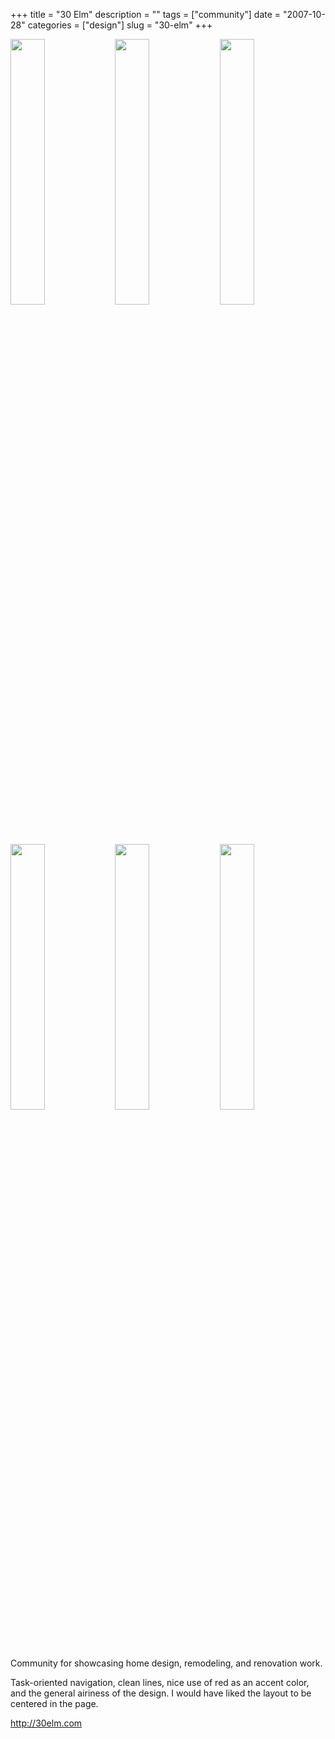 +++
title = "30 Elm"
description = ""
tags = ["community"]
date = "2007-10-28"
categories = ["design"]
slug = "30-elm"
+++


<div id="screens-thumbs" class="clearfix mt1-5">
<a href="//konigi.com/media/design/30elm-1.jpg" class="group" rel="group"><img src="//konigi.com/media/design/30elm-1.png" alt="" class="thumb" style="width: 33%; max-width: 33%;padding: 0 1px 1px 0" /></a><a href="//konigi.com/media/design/30elm-2.jpg" class="group" rel="group"><img src="//konigi.com/media/design/30elm-2.png" alt="" class="thumb" style="width: 33%; max-width: 33%;padding: 0 1px 1px 0" /></a><a href="//konigi.com/media/design/30elm-3.jpg" class="group" rel="group"><img src="//konigi.com/media/design/30elm-3.png" alt="" class="thumb" style="width: 33%; max-width: 33%;padding: 0 1px 1px 0" /></a><a href="//konigi.com/media/design/30elm-4.jpg" class="group" rel="group"><img src="//konigi.com/media/design/30elm-4.png" alt="" class="thumb" style="width: 33%; max-width: 33%;padding: 0 1px 1px 0" /></a><a href="//konigi.com/media/design/30elm-5.jpg" class="group" rel="group"><img src="//konigi.com/media/design/30elm-5.png" alt="" class="thumb" style="width: 33%; max-width: 33%;padding: 0 1px 1px 0" /></a><a href="//konigi.com/media/design/30elm-6.jpg" class="group" rel="group"><img src="//konigi.com/media/design/30elm-6.png" alt="" class="thumb" style="width: 33%; max-width: 33%;padding: 0 1px 1px 0" /></a>
</div>   
<p>Community for showcasing home design, remodeling, and renovation work. </p>
<p>Task-oriented navigation, clean lines, nice use of red as an accent color, and the general airiness of the design. I would have liked the layout to be centered in the page.</p>
<p><a href="http://30elm.com/">http://30elm.com</a></p>  
